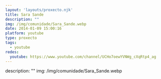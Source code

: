 ```yaml
---
layout: 'layouts/proxecto.njk'
title: Sara Sande
description: ""
img: /img/comunidade/Sara_Sande.webp
date: 2014-01-09 15:00:16
platform: youtube
type: proxecto
tags:
  - youtube
redes:
  youtube: https://www.youtube.com/channel/UCHo7oewYVNWg_cXqRtp4_ag
---
```

description: ""
img: /img/comunidade/Sara_Sande.webp
